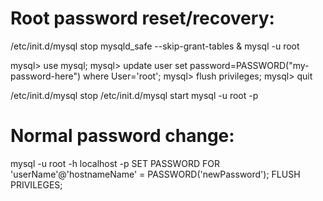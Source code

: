# Root password reset/recovery:

/etc/init.d/mysql stop
mysqld_safe --skip-grant-tables &
mysql -u root

mysql> use mysql;
mysql> update user set password=PASSWORD("my-password-here") where User='root';
mysql> flush privileges;
mysql> quit

/etc/init.d/mysql stop
/etc/init.d/mysql start
mysql -u root -p


# Normal password change:

mysql -u root -h localhost -p
SET PASSWORD FOR 'userName'@'hostnameName' = PASSWORD('newPassword');
FLUSH PRIVILEGES;
